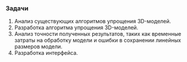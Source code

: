 ### Задачи

1. Анализ существующих алгоритмов упрощения 3D-моделей.
2. Разработка алгоритма упрощения 3D-моделей.
3. Анализ точности полученных результатов, таких как временные затраты на обработку модели и ошибки в сохранении линейных размеров модели.
4. Разработка интерфейса.
